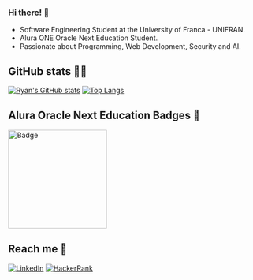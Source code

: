 ### Hi there! 👋

- Software Engineering Student at the University of Franca - UNIFRAN.
- Alura ONE Oracle Next Education Student.
- Passionate about Programming, Web Development, Security and AI.

<!-- ## Languages and Tools -->

## GitHub stats 👩‍💻
[![Ryan's GitHub stats](https://github-readme-stats.vercel.app/api?username=ryancamargo&theme=dark&show_icons=true)](https://github.com/ryancamargo)
[![Top Langs](https://github-readme-stats.vercel.app/api/top-langs/?username=ryancamargo&theme=dark&show_icons=true&layout=compact)](https://github.com/ryancamargo)

## Alura Oracle Next Education Badges :medal_sports:
<a href="https://i.ibb.co/3T8tQrH/Prancheta-3.png">
  <img src="https://i.ibb.co/3T8tQrH/Prancheta-3.png" alt="Badge" width="200" height="200">
</a>

## Reach me 📱
[![LinkedIn](https://img.shields.io/badge/LinkedIn-0077B5?style=for-the-badge&logo=linkedin&logoColor=white)](https://www.linkedin.com/in/ryancamargo/)
[![HackerRank](https://img.shields.io/badge/-Hackerrank-00EA64?style=for-the-badge&logo=HackerRank&logoColor=white)](https://hackerrank.com/profile/ryancamargo)


<!--
**ryancamargo/ryancamargo** is a ✨ _special_ ✨ repository because its `README.md` (this file) appears on your GitHub profile.

Here are some ideas to get you started:

- 🔭 I’m currently working on ...
- 🌱 I’m currently learning ...
- 👯 I’m looking to collaborate ... 
- 🤔 I’m looking for help with ...
- 💬 Ask me about ...
- 📫 How to reach me: ...
- 😄 Pronouns: ...
- ⚡ Fun fact: ...
-->
